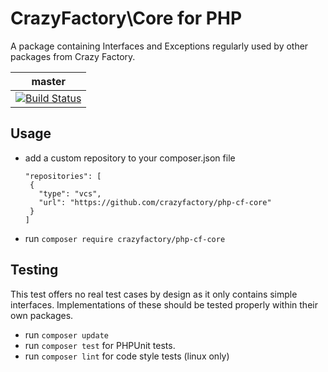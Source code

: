 # CrazyFactory\Core for PHP

A package containing Interfaces and Exceptions regularly used by other packages from Crazy Factory.

| master |
| --- |
| [![Build Status](https://travis-ci.org/crazyfactory/php-cf-core.svg?branch=master)](https://travis-ci.org/crazyfactory/php-cf-core) |

## Usage

- add a custom repository to your composer.json file
  ```
  "repositories": [
   {
     "type": "vcs",
     "url": "https://github.com/crazyfactory/php-cf-core"
   }
  ]
  ```

- run ```composer require crazyfactory/php-cf-core```

## Testing

This test offers no real test cases by design as it only contains simple interfaces. Implementations of these should be tested properly within their own packages.

- run ``composer update``
- run ``composer test`` for PHPUnit tests.
- run ``composer lint`` for code style tests (linux only)